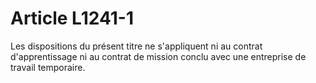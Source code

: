# Article L1241-1

Les dispositions du présent titre ne s'appliquent ni au contrat d'apprentissage ni au contrat de mission conclu avec une entreprise de travail temporaire.